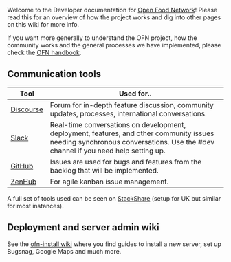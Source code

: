 Welcome to the Developer documentation for [Open Food Network](https://openfoodnetwork.org/)! Please read this for an overview of how the project works and dig into other pages on this wiki for more info.

If you want more generally to understand the OFN project, how the community works and the general processes we have implemented, please check the [OFN handbook](https://ofn-user-guide.gitbook.io/ofn-handbook/).

## Communication tools

**Tool** | **Used for..**
-----|---------
[Discourse](http://community.openfoodnetwork.org/) | Forum for in-depth feature discussion, community updates, processes, international conversations.
[Slack](https://openfoodnetwork.org/slack-invite) | Real-time conversations on development, deployment, features, and other community issues needing synchronous conversations. Use the #dev channel if you need help setting up.
[GitHub](https://github.com/openfoodfoundation/openfoodnetwork) | Issues are used for bugs and features from the backlog that will be implemented.
[ZenHub](https://www.zenhub.io/) | For agile kanban issue management.

A full set of tools used can be seen on [StackShare](http://stackshare.io/open-food-network-uk/open-food-network-uk) (setup for UK but similar for most instances).

## Deployment and server admin wiki

See the [ofn-install wiki](https://github.com/openfoodfoundation/ofn-install/wiki) where you find guides to install a new server, set up Bugsnag, Google Maps and much more.